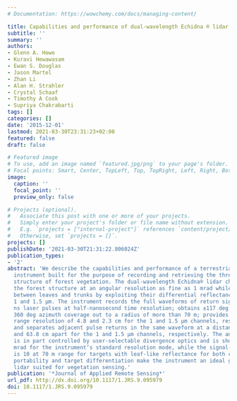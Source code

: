 ```yaml
---
# Documentation: https://wowchemy.com/docs/managing-content/

title: Capabilities and performance of dual-wavelength Echidna ® lidar
subtitle: ''
summary: ''
authors:
- Glenn A. Howe
- Kuravi Hewawasam
- Ewan S. Douglas
- Jason Martel
- Zhan Li
- Alan H. Strahler
- Crystal Schaaf
- Timothy A Cook
- Supriya Chakrabarti
tags: []
categories: []
date: '2015-12-01'
lastmod: 2021-03-30T23:31:23+02:00
featured: false
draft: false

# Featured image
# To use, add an image named `featured.jpg/png` to your page's folder.
# Focal points: Smart, Center, TopLeft, Top, TopRight, Left, Right, BottomLeft, Bottom, BottomRight.
image:
  caption: ''
  focal_point: ''
  preview_only: false

# Projects (optional).
#   Associate this post with one or more of your projects.
#   Simply enter your project's folder or file name without extension.
#   E.g. `projects = ["internal-project"]` references `content/project/deep-learning/index.md`.
#   Otherwise, set `projects = []`.
projects: []
publishDate: '2021-03-30T21:31:22.806024Z'
publication_types:
- '2'
abstract: 'We describe the capabilities and performance of a terrestrial laser scanning
  instrument built for the purpose of recording and retrieving the three-dimensional
  structure of forest vegetation. The dual-wavelength Echidna® lidar characterizes
  the forest structure at an angular resolution as fine as 1 mrad while distinguishing
  between leaves and trunks by exploiting their differential reflectances at two wavelengths:
  1 and 1.5 μm. The instrument records the full waveforms of return signals from 5
  ns laser pulses at half-nanosecond time resolution; obtains ±117 deg zenith and
  360 deg azimuth coverage out to a radius of more than 70 m; provides single-target
  range resolution of 4.8 and 2.3 cm for the 1 and 1.5 μm channels, respectively (1σ);
  and separates adjacent pulse returns in the same waveform at a distance of 52.0
  and 63.8 cm apart for the 1 and 1.5 μm channels, respectively. The angular resolution
  is in part controlled by user-selectable divergence optics and is shown to be textless2
  mrad for the instrument’s standard resolution mode, while the signal-to-noise ratio
  is 10 at 70 m range for targets with leaf-like reflectance for both channels. The
  portability and target differentiation make the instrument an ideal ground-based
  lidar suited for vegetation sensing.'
publication: '*Journal of Applied Remote Sensing*'
url_pdf: http://dx.doi.org/10.1117/1.JRS.9.095979
doi: 10.1117/1.JRS.9.095979
---
```

